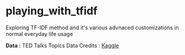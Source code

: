 # playing_with_tfidf
Exploring TF-IDF method and it's various advnaced customizations in normal everyday life usage


<b>Data :</b> TED Talks Topics 
Data Credits : <a href = "https://www.kaggle.com/adelsondias/ted-talks-topic-models/notebook"> Kaggle </a>
